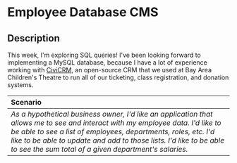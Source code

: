 # Employee Database CMS

## Description

This week, I'm exploring SQL queries! I've been looking forward to implementing a MySQL database, because I have a lot of experience working with [CiviCRM](https://civicrm.org), an open-source CRM that we used at Bay Area Children's Theatre to run all of our ticketing, class registration, and donation systems.

| **Scenario**                                                                                                                                                                                                                                                                                                                                                                     |
| :------------------------------------------------------------------------------------------------------------------------------------------------------------------------------------------------------------------------------------------------------------------------------------------------------------------------------------------------------------------------------- |
| _As a hypothetical business owner, I'd like an application that allows me to see and interact with my employee data. I'd like to be able to see a list of employees, departments, roles, etc. I'd like to be able to update and add to those lists. I'd like to be able to see the sum total of a given department's salaries._ |